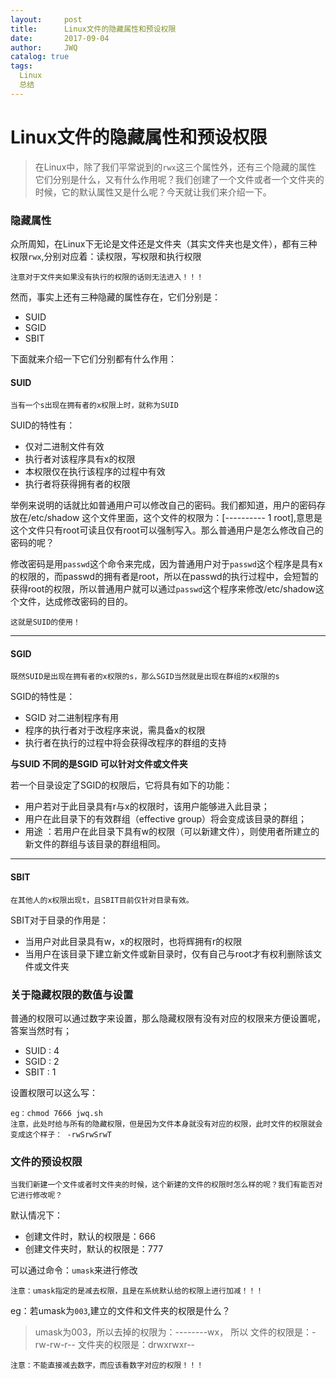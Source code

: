 ```yaml
---
layout:     post
title:      Linux文件的隐藏属性和预设权限
date:       2017-09-04
author:     JWQ
catalog: true
tags:
  Linux
  总结
---
```


# Linux文件的隐藏属性和预设权限

> 在Linux中，除了我们平常说到的`rwx`这三个属性外，还有三个隐藏的属性
它们分别是什么，又有什么作用呢？我们创建了一个文件或者一个文件夹的时候，它的默认属性又是什么呢？今天就让我们来介绍一下。

### 隐藏属性
众所周知，在Linux下无论是文件还是文件夹（其实文件夹也是文件），都有三种权限`rwx`,分别对应着：读权限，写权限和执行权限

    注意对于文件夹如果没有执行的权限的话则无法进入！！！

然而，事实上还有三种隐藏的属性存在，它们分别是：

* SUID
* SGID
* SBIT

下面就来介绍一下它们分别都有什么作用：

#### SUID
    当有一个s出现在拥有者的x权限上时，就称为SUID
SUID的特性有：

* 仅对二进制文件有效
* 执行者对该程序具有x的权限
* 本权限仅在执行该程序的过程中有效
* 执行者将获得拥有者的权限

举例来说明的话就比如普通用户可以修改自己的密码。我们都知道，用户的密码存放在/etc/shadow 这个文件里面，这个文件的权限为：[---------- 1 root],意思是这个文件只有root可读且仅有root可以强制写入。那么普通用户是怎么修改自己的密码的呢？

修改密码是用`passwd`这个命令来完成，因为普通用户对于`passwd`这个程序是具有x的权限的，而passwd的拥有者是root，所以在passwd的执行过程中，会短暂的获得root的权限，所以普通用户就可以通过`passwd`这个程序来修改/etc/shadow这个文件，达成修改密码的目的。

    这就是SUID的使用！

***

#### SGID
    既然SUID是出现在拥有者的x权限的s，那么SGID当然就是出现在群组的x权限的s
    
SGID的特性是：

* SGID 对二进制程序有用
* 程序的执行者对于改程序来说，需具备x的权限
* 执行者在执行的过程中将会获得改程序的群组的支持

**与SUID 不同的是SGID 可以针对文件或文件夹**

若一个目录设定了SGID的权限后，它将具有如下的功能：

* 用户若对于此目录具有r与x的权限时，该用户能够进入此目录；
* 用户在此目录下的有效群组（effective group）将会变成该目录的群组；
* 用途 ：若用户在此目录下具有w的权限（可以新建文件），则使用者所建立的新文件的群组与该目录的群组相同。

***

#### SBIT
    在其他人的x权限出现t，且SBIT目前仅针对目录有效。
    
SBIT对于目录的作用是：

* 当用户对此目录具有w，x的权限时，也将辉拥有r的权限
* 当用户在该目录下建立新文件或新目录时，仅有自己与root才有权利删除该文件或文件夹

### 关于隐藏权限的数值与设置

普通的权限可以通过数字来设置，那么隐藏权限有没有对应的权限来方便设置呢，答案当然时有；

* SUID : 4
* SGID : 2
* SBIT : 1

设置权限可以这么写：

    eg：chmod 7666 jwq.sh
    注意，此处时给与所有的隐藏权限，但是因为文件本身就没有对应的权限，此时文件的权限就会变成这个样子： -rwSrwSrwT
    
### 文件的预设权限

    当我们新建一个文件或者时文件夹的时候，这个新建的文件的权限时怎么样的呢？我们有能否对它进行修改呢？

默认情况下：

* 创建文件时，默认的权限是：666
* 创建文件夹时，默认的权限是：777

可以通过命令：`umask`来进行修改

    注意：umask指定的是减去权限，且是在系统默认给的权限上进行加减！！！

eg：若umask为`003`,建立的文件和文件夹的权限是什么？

> umask为003，所以去掉的权限为：--------wx，
所以
文件的权限是：-rw-rw-r--
文件夹的权限是：drwxrwxr--

    注意：不能直接减去数字，而应该看数字对应的权限！！！
